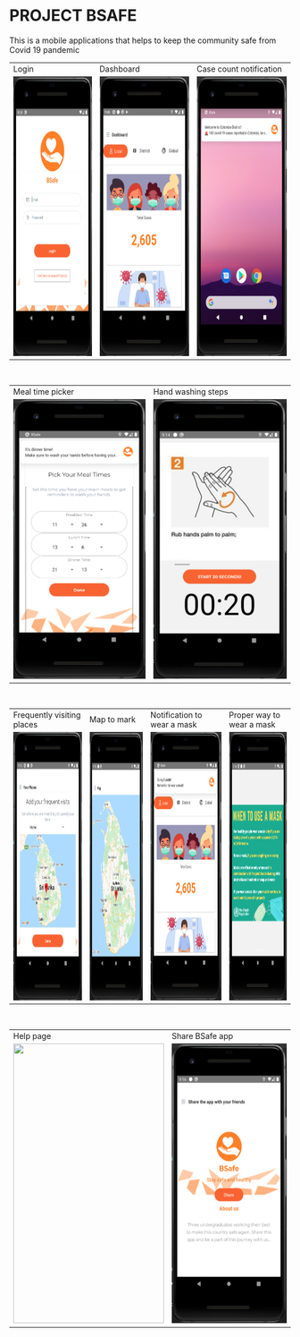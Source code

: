 # PROJECT BSAFE

 This is a mobile applications that helps to keep the community safe from Covid 19 pandemic


<table>
  <tr>
    <td>Login</td>
     <td>Dashboard</td>
     <td>Case count notification</td>
  </tr>
  <tr>
    <td><img src="https://github.com/Geesa-Vihara/BSafe/blob/master/assets/Capture2.PNG" width=270 height=500></td>
    <td><img src="https://github.com/Geesa-Vihara/BSafe/blob/master/assets/Capture1.PNG" width=270 height=500></td>
    <td><img src="https://github.com/Geesa-Vihara/BSafe/blob/master/assets/Capture3.PNG" width=270 height=500></td>
  </tr>
 </table>
 <br>
 <table>
  <tr>
    <td>Meal time picker</td>
     <td>Hand washing steps</td>
    
  </tr>
  <tr>
    <td><img src="https://github.com/Geesa-Vihara/BSafe/blob/master/assets/Capture5.PNG" width=270 height=500></td>
    <td><img src="https://github.com/Geesa-Vihara/BSafe/blob/master/assets/Capture9.PNG" width=270 height=500></td>
  </tr>
 </table>
 
 <br>

<table>
  <tr>
    <td>Frequently visiting places</td>
     <td>Map to mark</td>
    <td>Notification to wear a mask</td>
    <td>Proper way to wear a mask</td>
  </tr>
  <tr>
    <td><img src="https://github.com/Geesa-Vihara/BSafe/blob/master/assets/Capture6.PNG" width=270 height=480></td>
    <td><img src="https://github.com/Geesa-Vihara/BSafe/blob/master/assets/Capture99.PNG" width=270 height=480></td>
     <td><img src="https://github.com/Geesa-Vihara/BSafe/blob/master/assets/Capture7.PNG" width=270 height=480></td>
    <td><img src="https://github.com/Geesa-Vihara/BSafe/blob/master/assets/Capture8.PNG" width=270 height=480></td>
  </tr>
 </table>
 
 <br>
<table>
  <tr>
    <td>Help page</td>
     <td>Share BSafe app</td>
   
  </tr>
  <tr>
    <td><img src="https://github.com/Geesa-Vihara/BSafe/blob/master/assets/Capture89.PNG" width=270 height=500></td>
    <td><img src="https://github.com/Geesa-Vihara/BSafe/blob/master/assets/Capture77.PNG" width=270 height=500></td>
   
  </tr>
 </table>
